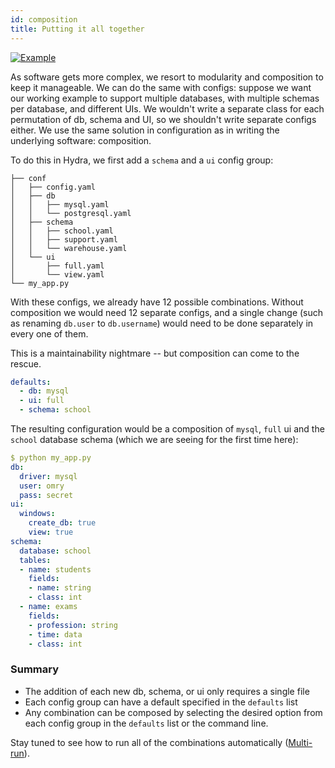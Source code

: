 ```yaml
---
id: composition
title: Putting it all together
---
```


[![Example](https://img.shields.io/badge/-Example-informational)](https://github.com/facebookresearch/hydra/tree/master/examples/tutorials/basic/your_first_hydra_app/6_composition)

As software gets more complex, we resort to modularity and composition to keep it manageable. 
We can do the same with configs: suppose we want our working example to support multiple databases, with
multiple schemas per database, and different UIs. We wouldn't write a separate class
for each permutation of db, schema and UI, so we shouldn't write separate configs either. We use 
the same solution in configuration as in writing the underlying software: composition. 

To do this in Hydra, we first add a `schema` and a `ui` config group:

``` text title="Directory layout"
├── conf
│   ├── config.yaml
│   ├── db
│   │   ├── mysql.yaml
│   │   └── postgresql.yaml
│   ├── schema
│   │   ├── school.yaml
│   │   ├── support.yaml
│   │   └── warehouse.yaml
│   └── ui
│       ├── full.yaml
│       └── view.yaml
└── my_app.py
```

With these configs, we already have 12 possible combinations. Without composition we would need 12 separate configs, 
and a single change (such as renaming `db.user` to `db.username`) would need to be done separately in every one of them. 

This is a maintainability nightmare -- but composition can come to the rescue.

```yaml title="config.yaml"
defaults:
  - db: mysql
  - ui: full
  - schema: school
```

The resulting configuration would be a composition of `mysql`, `full` ui and the `school` database schema (which we are seeing for the first time here):
```yaml
$ python my_app.py
db:
  driver: mysql
  user: omry
  pass: secret
ui:
  windows:
    create_db: true
    view: true
schema:
  database: school
  tables:
  - name: students
    fields:
    - name: string
    - class: int
  - name: exams
    fields:
    - profession: string
    - time: data
    - class: int
```

### Summary
 - The addition of each new db, schema, or ui only requires a single file
 - Each config group can have a default specified in the `defaults` list
 - Any combination can be composed by selecting the desired option from each config group in the `defaults` list or the command line.

Stay tuned to see how to run all of the combinations automatically ([Multi-run](/tutorials/basic/running_your_app/2_multirun.md)).